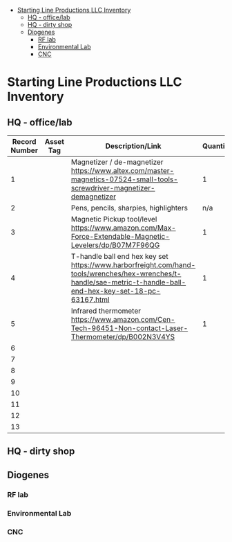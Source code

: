 - [Starting Line Productions LLC Inventory](#starting-line-productions-llc-inventory)
  - [HQ - office/lab](#hq---officelab)
  - [HQ - dirty shop](#hq---dirty-shop)
  - [Diogenes](#diogenes)
    - [RF lab](#rf-lab)
    - [Environmental Lab](#environmental-lab)
    - [CNC](#cnc)

# Starting Line Productions LLC Inventory

## HQ - office/lab

| Record Number | Asset Tag | Description/Link| Quantity | Purchase Cost | Replacement Cost |
|---------------|-----------|-------------------------------------------------------------------------------------------------------------------------------------------------------------------|----------|---------------|------------------|
| 1             |           | Magnetizer / de-magnetizer <https://www.altex.com/master-magnetics-07524-small-tools-screwdriver-magnetizer-demagnetizer> | 1        | 4.95          | 4.95             |
| 2             |           | Pens, pencils, sharpies, highlighters                                                                                                                             | n/a      | 25.00         | 25.00            |
| 3             |           | Magnetic Pickup tool/level <https://www.amazon.com/Max-Force-Extendable-Magnetic-Levelers/dp/B07M7F96QG>                                                          | 1        | 14.48         | 14.48            |
| 4             |           | T-handle ball end hex key set <https://www.harborfreight.com/hand-tools/wrenches/hex-wrenches/t-handle/sae-metric-t-handle-ball-end-hex-key-set-18-pc-63167.html> | 1        | 19.99         | 19.99            |
| 5             |           | Infrared thermometer <https://www.amazon.com/Cen-Tech-96451-Non-contact-Laser-Thermometer/dp/B002N3V4YS>                                                          | 1        | 199.99        | 199.99           |
| 6             |           |                                                                                                                                                                   |          |               |                  |
| 7             |           |                                                                                                                                                                   |          |               |                  |
| 8             |           |                                                                                                                                                                   |          |               |                  |
| 9             |           |                                                                                                                                                                   |          |               |                  |
| 10            |           |                                                                                                                                                                   |          |               |                  |
| 11            |           |                                                                                                                                                                   |          |               |                  |
| 12            |           |                                                                                                                                                                   |          |               |                  |
| 13            |           |                                                                                                                                                                   |          |               |                  |

## HQ - dirty shop

## Diogenes

### RF lab

### Environmental Lab

### CNC
